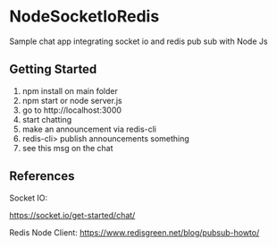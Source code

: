 # NodeSocketIoRedis
Sample chat app integrating socket io and redis pub sub with Node Js

## Getting Started
1. npm install on main folder
2. npm start or node server.js
3. go to http://localhost:3000
4. start chatting
5. make an announcement via redis-cli
  1. redis-cli> publish announcements something
  2. see this msg on the chat


## References
Socket IO:

https://socket.io/get-started/chat/


Redis Node Client:
https://www.redisgreen.net/blog/pubsub-howto/